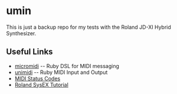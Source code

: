 # umin

This is just a backup repo for my tests with the Roland JD-XI Hybrid Synthesizer.


## Useful Links

* [micromidi](https://github.com/arirusso/micromidi) -- Ruby DSL for MIDI messaging
* [unimidi](https://github.com/arirusso/unimidi) -- Ruby MIDI Input and Output
* [MIDI Status Codes](http://www.midimountain.com/midi/midi_status.htm)
* [Roland SysEX Tutorial](http://www.chromakinetics.com/handsonic/rolSysEx.htm)
